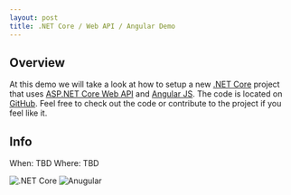 ```yaml
---
layout: post
title: .NET Core / Web API / Angular Demo
---
```


## Overview
At this demo we will take a look at how to setup a new [.NET Core](https://www.microsoft.com/net/core) project that uses 
[ASP.NET Core Web API](https://www.asp.net/core) and [Angular JS](https://angular.io/). The code is located on 
[GitHub](https://github.com/caihdc/webapi-angular-demo). Feel free to check out the code or contribute to the project if you feel like it.

## Info
When: TBD
Where: TBD

![.NET Core](https://docs.microsoft.com/en-us/dotnet/articles/images/hub/netcore.svg) ![Anugular](https://angular.io/resources/images/logos/angular/angular.svg)
